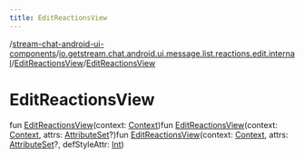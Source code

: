 ```yaml
---
title: EditReactionsView
---
```

/[stream-chat-android-ui-components](../../index.md)/[io.getstream.chat.android.ui.message.list.reactions.edit.internal](../index.md)/[EditReactionsView](index.md)/[EditReactionsView](EditReactionsView.md)  
  
  
  
# EditReactionsView  
fun [EditReactionsView](EditReactionsView.md)(context: [Context](https://developer.android.com/reference/kotlin/android/content/Context.html))fun [EditReactionsView](EditReactionsView.md)(context: [Context](https://developer.android.com/reference/kotlin/android/content/Context.html), attrs: [AttributeSet](https://developer.android.com/reference/kotlin/android/util/AttributeSet.html)?)fun [EditReactionsView](EditReactionsView.md)(context: [Context](https://developer.android.com/reference/kotlin/android/content/Context.html), attrs: [AttributeSet](https://developer.android.com/reference/kotlin/android/util/AttributeSet.html)?, defStyleAttr: [Int](https://kotlinlang.org/api/latest/jvm/stdlib/kotlin/-int/index.html))

